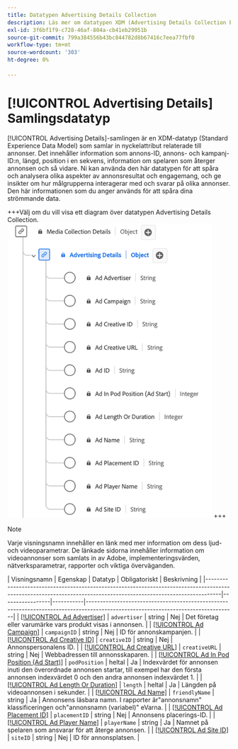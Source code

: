 ```yaml
---
title: Datatypen Advertising Details Collection
description: Läs mer om datatypen XDM (Advertising Details Collection Experience Data Model).
exl-id: 3f6bf1f9-c728-46af-804a-cb41eb29951b
source-git-commit: 799a384556b43bc844782d8b67416c7eea77fbf0
workflow-type: tm+mt
source-wordcount: '303'
ht-degree: 0%

---
```


# [!UICONTROL Advertising Details] Samlingsdatatyp

[!UICONTROL Advertising Details]-samlingen är en XDM-datatyp (Standard Experience Data Model) som samlar in nyckelattribut relaterade till annonser. Det innehåller information som annons-ID, annons- och kampanj-ID:n, längd, position i en sekvens, information om spelaren som återger annonsen och så vidare. Ni kan använda den här datatypen för att spåra och analysera olika aspekter av annonsresultat och engagemang, och ge insikter om hur målgrupperna interagerar med och svarar på olika annonser. Den här informationen som du anger används för att spåra dina strömmande data.

+++Välj om du vill visa ett diagram över datatypen Advertising Details Collection.
![Ett diagram över datatypen Advertising Details Collection.](../images/data-types/advertising-details-collection.png)
+++

>[!NOTE]
>
>Varje visningsnamn innehåller en länk med mer information om dess ljud- och videoparametrar. De länkade sidorna innehåller information om videoannonser som samlats in av Adobe, implementeringsvärden, nätverksparametrar, rapporter och viktiga överväganden.

| Visningsnamn | Egenskap | Datatyp | Obligatoriskt | Beskrivning |
|-----------------------------------------------------------------------------------------------------------------------------------------------------------------|-----------------|-----------|----------------------------------------------------------------------------------------------------------------------------------|
| [[!UICONTROL Ad Advertiser]](https://experienceleague.adobe.com/docs/media-analytics/using/implementation/variables/ad-parameters.html#advertiser) | `advertiser` | string | Nej | Det företag eller varumärke vars produkt visas i annonsen. |
| [[!UICONTROL Ad Campaign]](https://experienceleague.adobe.com/docs/media-analytics/using/implementation/variables/ad-parameters.html#campaign-id) | `campaignID` | string | Nej | ID för annonskampanjen. |
| [[!UICONTROL Ad Creative ID]](https://experienceleague.adobe.com/docs/media-analytics/using/implementation/variables/ad-parameters.html#creative-id) | `creativeID` | string | Nej | Annonspersonalens ID. |
| [[!UICONTROL Ad Creative URL]](https://experienceleague.adobe.com/docs/media-analytics/using/implementation/variables/ad-parameters.html#creative-url) | `creativeURL` | string | Nej | Webbadressen till annonsskaparen. |
| [[!UICONTROL Ad In Pod Position (Ad Start)]](https://experienceleague.adobe.com/docs/media-analytics/using/implementation/variables/ad-parameters.html#ad-start) | `podPosition` | heltal | Ja | Indexvärdet för annonsen inuti den överordnade annonsen startar, till exempel har den första annonsen indexvärdet 0 och den andra annonsen indexvärdet 1. |
| [[!UICONTROL Ad Length Or Duration]](https://experienceleague.adobe.com/docs/media-analytics/using/implementation/variables/ad-parameters.html#ad-length) | `length` | heltal | Ja | Längden på videoannonsen i sekunder. |
| [[!UICONTROL Ad Name]](https://experienceleague.adobe.com/docs/media-analytics/using/implementation/variables/ad-parameters.html#ad-name) | `friendlyName` | string | Ja | Annonsens läsbara namn. I rapporter är&quot;annonsnamn&quot; klassificeringen och&quot;annonsnamn (variabel)&quot; eVarna. |
| [[!UICONTROL Ad Placement ID]](https://experienceleague.adobe.com/docs/media-analytics/using/implementation/variables/ad-parameters.html#placement-id) | `placementID` | string | Nej | Annonsens placerings-ID. |
| [[!UICONTROL Ad Player Name]](https://experienceleague.adobe.com/docs/media-analytics/using/implementation/variables/ad-parameters.html#ad-player-name) | `playerName` | string | Ja | Namnet på spelaren som ansvarar för att återge annonsen. |
| [[!UICONTROL Ad Site ID]](https://experienceleague.adobe.com/docs/media-analytics/using/implementation/variables/ad-parameters.html#site-id) | `siteID` | string | Nej | ID för annonsplatsen. |
